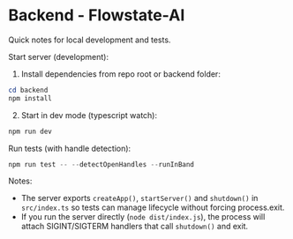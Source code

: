 # Backend - Flowstate-AI

Quick notes for local development and tests.

Start server (development):

1. Install dependencies from repo root or backend folder:

```powershell
cd backend
npm install
```

2. Start in dev mode (typescript watch):

```powershell
npm run dev
```

Run tests (with handle detection):

```powershell
npm run test -- --detectOpenHandles --runInBand
```

Notes:
- The server exports `createApp()`, `startServer()` and `shutdown()` in `src/index.ts` so tests can manage lifecycle without forcing process.exit.
- If you run the server directly (`node dist/index.js`), the process will attach SIGINT/SIGTERM handlers that call `shutdown()` and exit.
